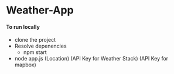 # Weather-App
#### To run locally
* clone the project
* Resolve depenencies
  * npm start 
* node app.js (Location) (API Key for Weather Stack) (API Key for mapbox)

